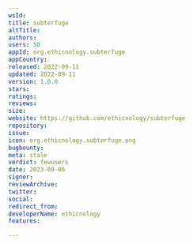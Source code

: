 ```yaml
---
wsId: 
title: subterfuge
altTitle: 
authors: 
users: 50
appId: org.ethicnology.subterfuge
appCountry: 
released: 2022-09-11
updated: 2022-09-11
version: 1.0.0
stars: 
ratings: 
reviews: 
size: 
website: https://github.com/ethicnology/subterfuge
repository: 
issue: 
icon: org.ethicnology.subterfuge.png
bugbounty: 
meta: stale
verdict: fewusers
date: 2023-09-06
signer: 
reviewArchive: 
twitter: 
social: 
redirect_from: 
developerName: ethicnology
features: 

---
```


